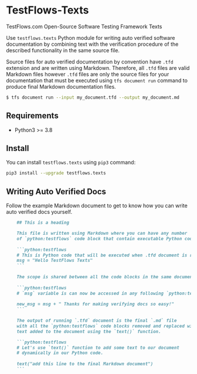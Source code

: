 # TestFlows-Texts
TestFlows.com Open-Source Software Testing Framework Texts

Use `testflows.texts` Python module for writing auto verified software documentation
by combining text with the verification procedure of the
described functionality in the same source file.

Source files for auto verified documentation by convention have `.tfd` extension
and are written using Markdown. Therefore, all `.tfd` files are valid
Markdown files however `.tfd` files are only the source files for your documentation
that must be executed using `tfs document run` command to produce final 
Markdown documentation files.

```bash
$ tfs document run --input my_document.tfd --output my_document.md
```

## Requirements

* Python3 >= 3.8

## Install

You can install `testflows.texts` using `pip3` command:

```bash
pip3 install --upgrade testflows.texts
```

## Writing Auto Verified Docs

Follow the example Markdown document to get to know how you can write auto verified docs yourself.

```markdown
    ## This is a heading

    This file is written using Markdown where you can have any number
    of `python:testflows` code block that contain executable Python code.
    
    ```python:testflows
    # This is Python code that will be executed when .tfd document is run.
    msg = "Hello TestFlows Texts"
    ```
 
    The scope is shared between all the code blocks in the same document.
    
    ```python:testflows
    # `msg` variable is can now be accessed in any following `python:testflows` blocks
    
    new_msg = msg + " Thanks for making verifying docs so easy!"
    ```
    
    The output of running `.tfd` document is the final `.md` file
    with all the `python:testflows` code blocks removed and replaced with any
    text added to the document using the `text()` function.

    ```python:testflows
    # Let's use `text()` function to add some text to our document
    # dynamically in our Python code.
 
    text("add this line to the final Markdown document")
    ```
```

